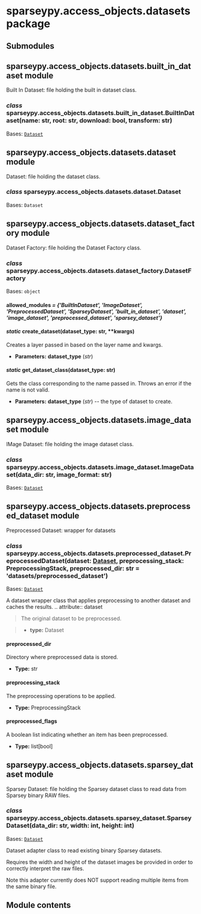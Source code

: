 # sparseypy.access_objects.datasets package

## Submodules

## sparseypy.access_objects.datasets.built_in_dataset module

Built In Dataset: file holding the built in dataset class.

### *class* sparseypy.access_objects.datasets.built_in_dataset.BuiltInDataset(name: str, root: str, download: bool, transform: str)

Bases: [`Dataset`](#sparseypy.access_objects.datasets.dataset.Dataset)

## sparseypy.access_objects.datasets.dataset module

Dataset: file holding the dataset class.

### *class* sparseypy.access_objects.datasets.dataset.Dataset

Bases: `Dataset`

## sparseypy.access_objects.datasets.dataset_factory module

Dataset Factory: file holding the Dataset Factory class.

### *class* sparseypy.access_objects.datasets.dataset_factory.DatasetFactory

Bases: `object`

#### allowed_modules *= {'BuiltInDataset', 'ImageDataset', 'PreprocessedDataset', 'SparseyDataset', 'built_in_dataset', 'dataset', 'image_dataset', 'preprocessed_dataset', 'sparsey_dataset'}*

#### *static* create_dataset(dataset_type: str, \*\*kwargs)

Creates a layer passed in based on the layer name and kwargs.

* **Parameters:**
  **dataset_type** (*str*)

#### *static* get_dataset_class(dataset_type: str)

Gets the class corresponding to the name passed in.
Throws an error if the name is not valid.

* **Parameters:**
  **dataset_type** (*str*) -- the type of dataset to create.

## sparseypy.access_objects.datasets.image_dataset module

IMage Dataset: file holding the image dataset class.

### *class* sparseypy.access_objects.datasets.image_dataset.ImageDataset(data_dir: str, image_format: str)

Bases: [`Dataset`](#sparseypy.access_objects.datasets.dataset.Dataset)

## sparseypy.access_objects.datasets.preprocessed_dataset module

Preprocessed Dataset: wrapper for datasets

### *class* sparseypy.access_objects.datasets.preprocessed_dataset.PreprocessedDataset(dataset: [Dataset](#sparseypy.access_objects.datasets.dataset.Dataset), preprocessing_stack: PreprocessingStack, preprocessed_dir: str = 'datasets/preprocessed_dataset')

Bases: [`Dataset`](#sparseypy.access_objects.datasets.dataset.Dataset)

A dataset wrapper class that applies preprocessing to another dataset and caches the results.
.. attribute:: dataset

> The original dataset to be preprocessed.

> * **type:**
>   Dataset

#### preprocessed_dir

Directory where preprocessed data is stored.

* **Type:**
  str

#### preprocessing_stack

The preprocessing operations to be applied.

* **Type:**
  PreprocessingStack

#### preprocessed_flags

A boolean list indicating whether an item has been preprocessed.

* **Type:**
  list[bool]

## sparseypy.access_objects.datasets.sparsey_dataset module

Sparsey Dataset: file holding the Sparsey dataset class to read data from Sparsey binary RAW files.

### *class* sparseypy.access_objects.datasets.sparsey_dataset.SparseyDataset(data_dir: str, width: int, height: int)

Bases: [`Dataset`](#sparseypy.access_objects.datasets.dataset.Dataset)

Dataset adapter class to read existing binary Sparsey datasets.

Requires the width and height of the dataset images be provided
in order to correctly interpret the raw files.

Note this adapter currently does NOT support reading
multiple items from the same binary file.

## Module contents
